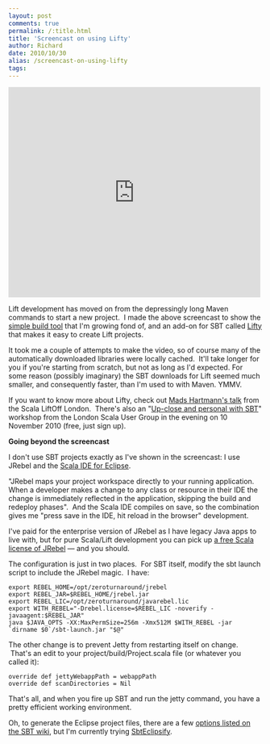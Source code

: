 ```yaml
---
layout: post
comments: true
permalink: /:title.html
title: 'Screencast on using Lifty'
author: Richard
date: 2010/10/30
alias: /screencast-on-using-lifty
tags:
---
```


<iframe src="http://www.youtube.com/embed/kbwDibZmiRg?wmode=transparent" allowfullscreen="allowfullscreen" frameborder="0" height="417" width="500"> </iframe>

Lift development has moved on from the depressingly long Maven commands
to start a new project.  I made the above screencast to show the [simple build tool][] that I'm growing fond of, and an add-on for SBT called
[Lifty][] that makes it easy to create Lift projects.

It took me a couple of attempts to make the video, so of course many of
the automatically downloaded libraries were locally cached.  It'll take
longer for you if you're starting from scratch, but not as long as I'd
expected. For some reason (possibly imaginary) the SBT downloads for
Lift seemed much smaller, and consequently faster, than I'm used to with
Maven. YMMV.

If you want to know more about Lifty, check out [Mads Hartmann's talk][] from the Scala LiftOff London.  There's also an "[Up-close and personal with SBT][]" workshop from the London Scala User Group in the
evening on 10 November 2010 (free, just sign up).

**Going beyond the screencast**

I don't use SBT projects exactly as I've shown in the screencast: I use
JRebel and the [Scala IDE for Eclipse][].

"JRebel maps your project workspace directly to your running
application. When a developer makes a change to any class or resource in
their IDE the change is immediately reflected in the application,
skipping the build and redeploy phases".  And the Scala IDE compiles on
save, so the combination gives me "press save in the IDE, hit reload in
the browser" development.

I've paid for the enterprise version of JRebel as I have legacy Java
apps to live with, but for pure Scala/Lift development you can pick up
[a free Scala license of JRebel][] — and you should. 

The configuration is just in two places.  For SBT itself, modify the sbt
launch script to include the JRebel magic.  I have:

    export REBEL_HOME=/opt/zeroturnaround/jrebel
    export REBEL_JAR=$REBEL_HOME/jrebel.jar
    export REBEL_LIC=/opt/zeroturnaround/javarebel.lic
    export WITH_REBEL="-Drebel.license=$REBEL_LIC -noverify -javaagent:$REBEL_JAR"
    java $JAVA_OPTS -XX:MaxPermSize=256m -Xmx512M $WITH_REBEL -jar `dirname $0`/sbt-launch.jar "$@"

The other change is to prevent Jetty from restarting itself on change.
 That's an edit to your project/build/Project.scala file (or whatever
you called it):

    override def jettyWebappPath = webappPath
    override def scanDirectories = Nil

That's all, and when you fire up SBT and run the jetty command, you have
a pretty efficient working environment.

Oh, to generate the Eclipse project files, there are a few [options listed on the SBT wiki][], but I'm currently trying [SbtEclipsify][].

  [simple build tool]: http://code.google.com/p/simple-build-tool/
  [Lifty]: http://lifty.github.com/
  [Mads Hartmann's talk]: http://skillsmatter.com/podcast/scala/mads-hartmann-jensen-lifty-lightning-talk
  [Up-close and personal with SBT]: http://skillsmatter.com/event/scala/lsug-workshop-up-close-and-personal-with-sbt
  [Scala IDE for Eclipse]: http://www.scala-ide.org/
  [a free Scala license of JRebel]: http://sales.zeroturnaround.com/
  [options listed on the SBT wiki]: http://code.google.com/p/simple-build-tool/wiki/IntegrationSupport
  [SbtEclipsify]: http://github.com/musk/SbtEclipsify
